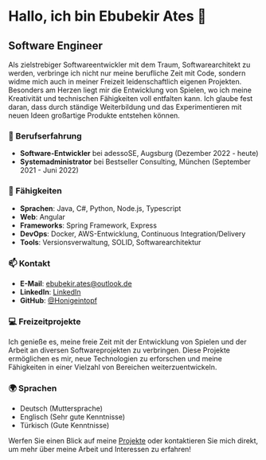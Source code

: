 # Hallo, ich bin Ebubekir Ates 👋

## Software Engineer

Als zielstrebiger Softwareentwickler mit dem Traum, Softwarearchitekt zu werden, verbringe ich nicht nur meine berufliche Zeit mit Code, sondern widme mich auch in meiner Freizeit leidenschaftlich eigenen Projekten. Besonders am Herzen liegt mir die Entwicklung von Spielen, wo ich meine Kreativität und technischen Fähigkeiten voll entfalten kann. Ich glaube fest daran, dass durch ständige Weiterbildung und das Experimentieren mit neuen Ideen großartige Produkte entstehen können.

### 🔭 Berufserfahrung

- **Software-Entwickler** bei adessoSE, Augsburg (Dezember 2022 - heute)
- **Systemadministrator** bei Bestseller Consulting, München (September 2021 - Juni 2022)

### 🌱 Fähigkeiten

- **Sprachen**: Java, C#, Python, Node.js, Typescript
- **Web**: Angular
- **Frameworks**: Spring Framework, Express
- **DevOps**: Docker, AWS-Entwicklung, Continuous Integration/Delivery
- **Tools**: Versionsverwaltung, SOLID, Softwarearchitektur

### 📫 Kontakt

- **E-Mail**: ebubekir.ates@outlook.de
- **LinkedIn**: [LinkedIn](https://www.linkedin.com/in/ebubekir-ates-2513a5259/)
- **GitHub**: [@Honigeintopf](https://github.com/Honigeintopf)

### 💻 Freizeitprojekte

Ich genieße es, meine freie Zeit mit der Entwicklung von Spielen und der Arbeit an diversen Softwareprojekten zu verbringen. Diese Projekte ermöglichen es mir, neue Technologien zu erforschen und meine Fähigkeiten in einer Vielzahl von Bereichen weiterzuentwickeln.

### 🌍 Sprachen

- Deutsch (Muttersprache)
- Englisch (Sehr gute Kenntnisse)
- Türkisch (Gute Kenntnisse)

Werfen Sie einen Blick auf meine [Projekte](https://github.com/Honigeintopf?tab=repositories) oder kontaktieren Sie mich direkt, um mehr über meine Arbeit und Interessen zu erfahren!
